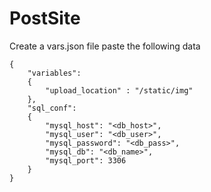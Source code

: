 # PostSite
Create a vars.json file paste the following data
```
{
    "variables":
    {
        "upload_location" : "/static/img"
    },
    "sql_conf":
    {
        "mysql_host": "<db_host>",
        "mysql_user": "<db_user>",
        "mysql_password": "<db_pass>",
        "mysql_db": "<db_name>",
        "mysql_port": 3306
    }
}
```
